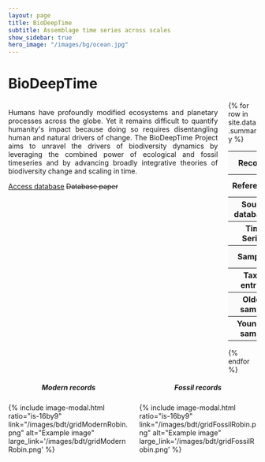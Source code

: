 ```yaml
---
layout: page
title: BioDeepTime
subtitle: Assemblage time series across scales
show_sidebar: true
hero_image: "/images/bg/ocean.jpg"
---
```


<h1>BioDeepTime</h1>
<div class="columns">
  <div class="column">
<p style="text-align:justify">Humans have profoundly modified ecosystems and planetary processes across the globe.  Yet it remains difficult to quantify humanity's impact because doing so requires disentangling human and natural drivers of change.
The BioDeepTime Project aims to unravel the drivers of biodiversity dynamics by leveraging the combined power of ecological and fossil timeseries and by advancing broadly integrative theories of biodiversity change and scaling in time.</p> 
	<div class="buttons">
		<a class="button is-info" href="{{site.url}}{{site.basurl}}/database/access/">Access database</a>
		<a class="button is-primary" style="text-decoration:line-through">Database paper</a>
	</div>
  </div>
  <div class="column">
{% for row in site.data.summary %}
  <table class="summary">
	<tr  style="background-color: #fafafa">
		<th>Records:</th>
		<td>{{row.records | intcomma: ',' }}</td>
	</tr>
	<tr>
		<th>References: </th>
		<td>{{row.refs | intcomma: ',' }}</td>
	</tr>
	<tr  style="background-color: #fafafa">
		<th>Source databases: </th>
		<td>{{row.db}}</td>
	</tr>
	<tr>
		<th>Time Series:</th>
		<td>{{row.series | intcomma: ',' }}</td>
	</tr>
	<tr  style="background-color: #fafafa">
		<th>Samples:</th>
		<td>{{row.samples | intcomma: ',' }}</td>
	</tr>
	<tr>
		<th>Taxon entries:</th>
		<td>{{row.taxa  | intcomma: ',' }}</td>
	</tr>
	<tr style="background-color: #fafafa">
		<th>Oldest sample:</th>
		<td>{{row.from_ma}} Ma</td>
	</tr>
	<tr>
		<th>Youngest sample:</th>
		<td>{{row.to_year}}</td>
	</tr>
  </table>
{% endfor %}
<br>
  </div>

</div>

<div class="columns">
	<div class="column">
		<h5 style="text-align:center">Modern records</h5>
{% include image-modal.html ratio="is-16by9" link="/images/bdt/gridModernRobin.png" alt="Example image" large_link='/images/bdt/gridModernRobin.png' %} 
	</div>
	<div class="column">
		<h5  style="text-align:center">Fossil records</h5>
{% include image-modal.html ratio="is-16by9" link="/images/bdt/gridFossilRobin.png" alt="Example image" large_link='/images/bdt/gridFossilRobin.png' %} 
	</div>
</div>
